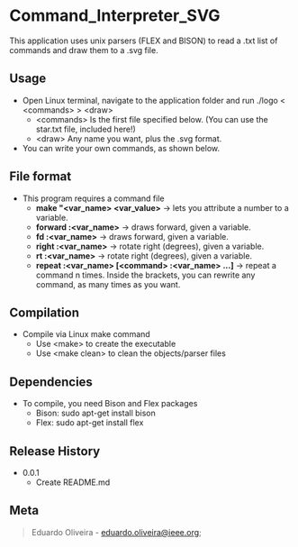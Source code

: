 # Command_Interpreter_SVG
This application uses unix parsers (FLEX and BISON) to read a .txt list of commands and draw them to a .svg file.

## Usage
* Open Linux terminal, navigate to the application folder and run ./logo \< \<commands\> \> \<draw\>
    * \<commands\> Is the first file specified below. (You can use the star.txt file, included here!) 
    * \<draw\> Any name you want, plus the .svg format.
* You can write your own commands, as shown below.

## File format
* This program requires a command file
    * **make "\<var_name\> \<var_value\>** -> lets you attribute a number to a variable. 
    * **forward :\<var_name\>** -> draws forward, given a variable. 
    * **fd :\<var_name\>** -> draws forward, given a variable. 
    * **right :\<var_name\>** -> rotate right (degrees), given a variable. 
    * **rt :\<var_name\>** -> rotate right (degrees), given a variable.
    * **repeat :\<var_name\> [\<command\> :\<var_name\> ...]** -> repeat a command n times. Inside the brackets, you can rewrite any command, as many times as you want.  

## Compilation
* Compile via Linux make command
    * Use \<make\> to create the executable
    * Use \<make clean\> to clean the objects/parser files
    
## Dependencies
* To compile, you need Bison and Flex packages
    * Bison: sudo apt-get install bison
    * Flex: sudo apt-get install flex

## Release History
* 0.0.1
    * Create README.md
 
## Meta
> Eduardo Oliveira - eduardo.oliveira@ieee.org;
